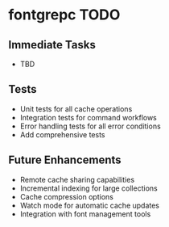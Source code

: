 # fontgrepc TODO

## Immediate Tasks

- TBD

## Tests

- Unit tests for all cache operations
- Integration tests for command workflows
- Error handling tests for all error conditions
- Add comprehensive tests

## Future Enhancements

- Remote cache sharing capabilities
- Incremental indexing for large collections
- Cache compression options
- Watch mode for automatic cache updates
- Integration with font management tools
